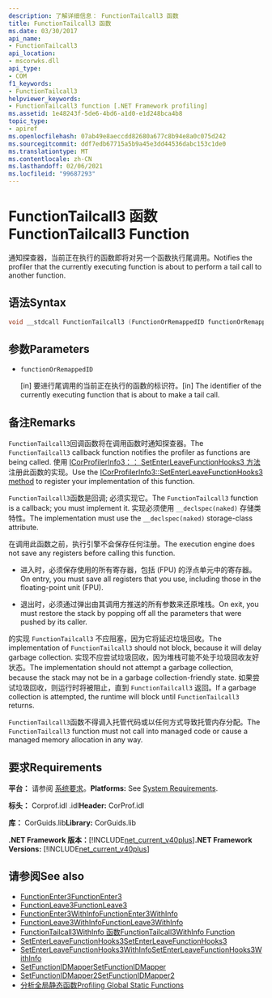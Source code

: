 ```yaml
---
description: 了解详细信息： FunctionTailcall3 函数
title: FunctionTailcall3 函数
ms.date: 03/30/2017
api_name:
- FunctionTailcall3
api_location:
- mscorwks.dll
api_type:
- COM
f1_keywords:
- FunctionTailcall3
helpviewer_keywords:
- FunctionTailcall3 function [.NET Framework profiling]
ms.assetid: 1e48243f-5de6-4bd6-a1d0-e1d248bca4b8
topic_type:
- apiref
ms.openlocfilehash: 07ab49e8aeccdd82680a677c8b94e8a0c075d242
ms.sourcegitcommit: ddf7edb67715a5b9a45e3dd44536dabc153c1de0
ms.translationtype: MT
ms.contentlocale: zh-CN
ms.lasthandoff: 02/06/2021
ms.locfileid: "99687293"
---
```

# <a name="functiontailcall3-function"></a><span data-ttu-id="cac49-103">FunctionTailcall3 函数</span><span class="sxs-lookup"><span data-stu-id="cac49-103">FunctionTailcall3 Function</span></span>

<span data-ttu-id="cac49-104">通知探查器，当前正在执行的函数即将对另一个函数执行尾调用。</span><span class="sxs-lookup"><span data-stu-id="cac49-104">Notifies the profiler that the currently executing function is about to perform a tail call to another function.</span></span>  
  
## <a name="syntax"></a><span data-ttu-id="cac49-105">语法</span><span class="sxs-lookup"><span data-stu-id="cac49-105">Syntax</span></span>  
  
```cpp  
void __stdcall FunctionTailcall3 (FunctionOrRemappedID functionOrRemappedID);  
```  
  
## <a name="parameters"></a><span data-ttu-id="cac49-106">参数</span><span class="sxs-lookup"><span data-stu-id="cac49-106">Parameters</span></span>

- `functionOrRemappedID`

  <span data-ttu-id="cac49-107">\[in] 要进行尾调用的当前正在执行的函数的标识符。</span><span class="sxs-lookup"><span data-stu-id="cac49-107">\[in] The identifier of the currently executing function that is about to make a tail call.</span></span>

## <a name="remarks"></a><span data-ttu-id="cac49-108">备注</span><span class="sxs-lookup"><span data-stu-id="cac49-108">Remarks</span></span>  

 <span data-ttu-id="cac49-109">`FunctionTailcall3`回调函数将在调用函数时通知探查器。</span><span class="sxs-lookup"><span data-stu-id="cac49-109">The `FunctionTailcall3` callback function notifies the profiler as functions are being called.</span></span> <span data-ttu-id="cac49-110">使用 [ICorProfilerInfo3：： SetEnterLeaveFunctionHooks3 方法](icorprofilerinfo3-setenterleavefunctionhooks3-method.md) 注册此函数的实现。</span><span class="sxs-lookup"><span data-stu-id="cac49-110">Use the [ICorProfilerInfo3::SetEnterLeaveFunctionHooks3 method](icorprofilerinfo3-setenterleavefunctionhooks3-method.md) to register your implementation of this function.</span></span>  
  
 <span data-ttu-id="cac49-111">`FunctionTailcall3`函数是回调; 必须实现它。</span><span class="sxs-lookup"><span data-stu-id="cac49-111">The `FunctionTailcall3` function is a callback; you must implement it.</span></span> <span data-ttu-id="cac49-112">实现必须使用 `__declspec(naked)` 存储类特性。</span><span class="sxs-lookup"><span data-stu-id="cac49-112">The implementation must use the `__declspec(naked)` storage-class attribute.</span></span>  
  
 <span data-ttu-id="cac49-113">在调用此函数之前，执行引擎不会保存任何注册。</span><span class="sxs-lookup"><span data-stu-id="cac49-113">The execution engine does not save any registers before calling this function.</span></span>  
  
- <span data-ttu-id="cac49-114">进入时，必须保存使用的所有寄存器，包括 (FPU) 的浮点单元中的寄存器。</span><span class="sxs-lookup"><span data-stu-id="cac49-114">On entry, you must save all registers that you use, including those in the floating-point unit (FPU).</span></span>  
  
- <span data-ttu-id="cac49-115">退出时，必须通过弹出由其调用方推送的所有参数来还原堆栈。</span><span class="sxs-lookup"><span data-stu-id="cac49-115">On exit, you must restore the stack by popping off all the parameters that were pushed by its caller.</span></span>  
  
 <span data-ttu-id="cac49-116">的实现 `FunctionTailcall3` 不应阻塞，因为它将延迟垃圾回收。</span><span class="sxs-lookup"><span data-stu-id="cac49-116">The implementation of `FunctionTailcall3` should not block, because it will delay garbage collection.</span></span> <span data-ttu-id="cac49-117">实现不应尝试垃圾回收，因为堆栈可能不处于垃圾回收友好状态。</span><span class="sxs-lookup"><span data-stu-id="cac49-117">The implementation should not attempt a garbage collection, because the stack may not be in a garbage collection-friendly state.</span></span> <span data-ttu-id="cac49-118">如果尝试垃圾回收，则运行时将被阻止，直到 `FunctionTailcall3` 返回。</span><span class="sxs-lookup"><span data-stu-id="cac49-118">If a garbage collection is attempted, the runtime will block until `FunctionTailcall3` returns.</span></span>  
  
 <span data-ttu-id="cac49-119">`FunctionTailcall3`函数不得调入托管代码或以任何方式导致托管内存分配。</span><span class="sxs-lookup"><span data-stu-id="cac49-119">The `FunctionTailcall3` function must not call into managed code or cause a managed memory allocation in any way.</span></span>  
  
## <a name="requirements"></a><span data-ttu-id="cac49-120">要求</span><span class="sxs-lookup"><span data-stu-id="cac49-120">Requirements</span></span>  

 <span data-ttu-id="cac49-121">**平台：** 请参阅 [系统要求](../../get-started/system-requirements.md)。</span><span class="sxs-lookup"><span data-stu-id="cac49-121">**Platforms:** See [System Requirements](../../get-started/system-requirements.md).</span></span>  
  
 <span data-ttu-id="cac49-122">**标头：** Corprof.idl .idl</span><span class="sxs-lookup"><span data-stu-id="cac49-122">**Header:** CorProf.idl</span></span>  
  
 <span data-ttu-id="cac49-123">**库：** CorGuids.lib</span><span class="sxs-lookup"><span data-stu-id="cac49-123">**Library:** CorGuids.lib</span></span>  
  
 <span data-ttu-id="cac49-124">**.NET Framework 版本：**[!INCLUDE[net_current_v40plus](../../../../includes/net-current-v40plus-md.md)]</span><span class="sxs-lookup"><span data-stu-id="cac49-124">**.NET Framework Versions:** [!INCLUDE[net_current_v40plus](../../../../includes/net-current-v40plus-md.md)]</span></span>  
  
## <a name="see-also"></a><span data-ttu-id="cac49-125">请参阅</span><span class="sxs-lookup"><span data-stu-id="cac49-125">See also</span></span>

- [<span data-ttu-id="cac49-126">FunctionEnter3</span><span class="sxs-lookup"><span data-stu-id="cac49-126">FunctionEnter3</span></span>](functionenter3-function.md)
- [<span data-ttu-id="cac49-127">FunctionLeave3</span><span class="sxs-lookup"><span data-stu-id="cac49-127">FunctionLeave3</span></span>](functionleave3-function.md)
- [<span data-ttu-id="cac49-128">FunctionEnter3WithInfo</span><span class="sxs-lookup"><span data-stu-id="cac49-128">FunctionEnter3WithInfo</span></span>](functionenter3withinfo-function.md)
- [<span data-ttu-id="cac49-129">FunctionLeave3WithInfo</span><span class="sxs-lookup"><span data-stu-id="cac49-129">FunctionLeave3WithInfo</span></span>](functionleave3withinfo-function.md)
- [<span data-ttu-id="cac49-130">FunctionTailcall3WithInfo 函数</span><span class="sxs-lookup"><span data-stu-id="cac49-130">FunctionTailcall3WithInfo Function</span></span>](functiontailcall3withinfo-function.md)
- [<span data-ttu-id="cac49-131">SetEnterLeaveFunctionHooks3</span><span class="sxs-lookup"><span data-stu-id="cac49-131">SetEnterLeaveFunctionHooks3</span></span>](icorprofilerinfo3-setenterleavefunctionhooks3-method.md)
- [<span data-ttu-id="cac49-132">SetEnterLeaveFunctionHooks3WithInfo</span><span class="sxs-lookup"><span data-stu-id="cac49-132">SetEnterLeaveFunctionHooks3WithInfo</span></span>](icorprofilerinfo3-setenterleavefunctionhooks3withinfo-method.md)
- [<span data-ttu-id="cac49-133">SetFunctionIDMapper</span><span class="sxs-lookup"><span data-stu-id="cac49-133">SetFunctionIDMapper</span></span>](icorprofilerinfo-setfunctionidmapper-method.md)
- [<span data-ttu-id="cac49-134">SetFunctionIDMapper2</span><span class="sxs-lookup"><span data-stu-id="cac49-134">SetFunctionIDMapper2</span></span>](icorprofilerinfo3-setfunctionidmapper2-method.md)
- [<span data-ttu-id="cac49-135">分析全局静态函数</span><span class="sxs-lookup"><span data-stu-id="cac49-135">Profiling Global Static Functions</span></span>](profiling-global-static-functions.md)
